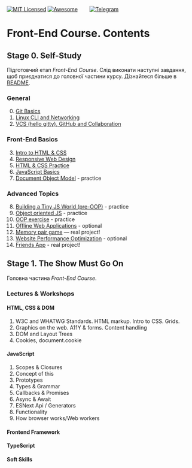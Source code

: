[![MIT Licensed][icon-mit]][license]
[![Awesome][icon-awesome]][awesome]
&nbsp;&nbsp;&nbsp;&nbsp;&nbsp;&nbsp;
[![Telegram][icon-chat]][chat]

# Front-End Course. Contents

## Stage 0. Self-Study

Підготовчий етап _Front-End Course_. Слід виконати наступні завдання, щоб
приєднатися до головної частини курсу. Дізнайтеся більше в [README](README.md).

### General
 0. [Git Basics](tasks/git-intro.md)
 1. [Linux CLI and Networking](tasks/linux-cli-http.md)
 2. [VCS (hello gitty), GitHub and Collaboration](tasks/git-collaboration.md)

### Front-End Basics
 3. [Intro to HTML & CSS](tasks/html-css-intro.md)
 4. [Responsive Web Design](tasks/html-css-responsive.md)
 5. [HTML & CSS Practice](tasks/html-css-popup.md)
 6. [JavaScript Basics](tasks/js-basics.md)
 7. [Document Object Model](tasks/js-dom.md) - practice

### Advanced Topics
 8. [Building a Tiny JS World (pre-OOP)](tasks/js-pre-oop.md) - practice
 9. [Object oriented JS](tasks/js-oop.md) - practice
 10. [OOP exercise](tasks/js-post-oop.md) - practice
11. [Offline Web Applications](tasks/app-design-offline.md) - optional
12. [Memory pair game](tasks/memory-pair-game.md) — real project!
13. [Website Performance Optimization](tasks/app-design-performance.md) - optional
14. [Friends App](tasks/friends-app.md) - real project!

## Stage 1. The Show Must Go On

Головна частина _Front-End Course_.

### Lectures & Workshops

#### HTML, CSS & DOM

1. W3C and WHATWG Standards. HTML markup. Intro to CSS. Grids.
1. Graphics on the web. А11Y & forms. Content handling
1. DOM and Layout Trees
1. Cookies, document.cookie

#### JavaScript

1. Scopes & Closures
1. Concept of this
1. Prototypes
1. Types & Grammar
1. Callbacks & Promises
1. Async & Await
1. ESNext Api / Generators
1. Functionality
1. How browser works/Web workers

#### Frontend Framework

#### TypeScript

#### Soft Skills


[icon-chat]: https://img.shields.io/badge/chat-on%20telegram-blue.svg
[icon-mit]: https://img.shields.io/badge/license-MIT-blue.svg
[icon-ideas]: https://img.shields.io/badge/google--doc-ideas-ff69b4.svg
[icon-awesome]: https://cdn.rawgit.com/sindresorhus/awesome/d7305f38d29fed78fa85652e3a63e154dd8e8829/media/badge.svg

[license]: https://github.com/Kottans/web/blob/master/LICENSE.md
[awesome]: https://github.com/sindresorhus/awesome#front-end-development
[chat]: https://t.me/joinchat/CX8EF1JmLm9IM6J6oy2U7Q

